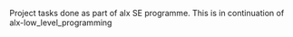 Project tasks done as part of alx SE programme.
This is in continuation of alx-low_level_programming
